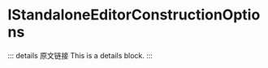 # IStandaloneEditorConstructionOptions
        
::: details 原文链接
This is a details block.
:::
        